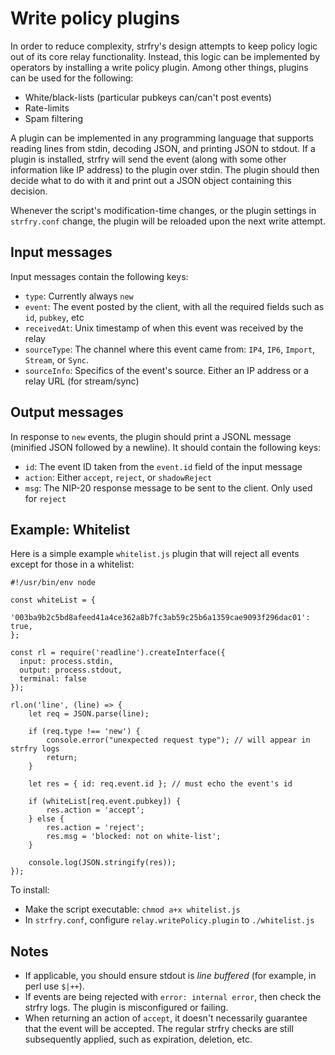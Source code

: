 # Write policy plugins

In order to reduce complexity, strfry's design attempts to keep policy logic out of its core relay functionality. Instead, this logic can be implemented by operators by installing a write policy plugin. Among other things, plugins can be used for the following:

* White/black-lists (particular pubkeys can/can't post events)
* Rate-limits
* Spam filtering

A plugin can be implemented in any programming language that supports reading lines from stdin, decoding JSON, and printing JSON to stdout. If a plugin is installed, strfry will send the event (along with some other information like IP address) to the plugin over stdin. The plugin should then decide what to do with it and print out a JSON object containing this decision.

Whenever the script's modification-time changes, or the plugin settings in `strfry.conf` change, the plugin will be reloaded upon the next write attempt.


## Input messages

Input messages contain the following keys:

* `type`: Currently always `new`
* `event`: The event posted by the client, with all the required fields such as `id`, `pubkey`, etc
* `receivedAt`: Unix timestamp of when this event was received by the relay
* `sourceType`: The channel where this event came from: `IP4`, `IP6`, `Import`, `Stream`, or `Sync`.
* `sourceInfo`: Specifics of the event's source. Either an IP address or a relay URL (for stream/sync)


## Output messages

In response to `new` events, the plugin should print a JSONL message (minified JSON followed by a newline). It should contain the following keys:

* `id`: The event ID taken from the `event.id` field of the input message
* `action`: Either `accept`, `reject`, or `shadowReject`
* `msg`: The NIP-20 response message to be sent to the client. Only used for `reject`


## Example: Whitelist

Here is a simple example `whitelist.js` plugin that will reject all events except for those in a whitelist:

    #!/usr/bin/env node

    const whiteList = {
        '003ba9b2c5bd8afeed41a4ce362a8b7fc3ab59c25b6a1359cae9093f296dac01': true,
    };

    const rl = require('readline').createInterface({
      input: process.stdin,
      output: process.stdout,
      terminal: false
    });

    rl.on('line', (line) => {
        let req = JSON.parse(line);

        if (req.type !== 'new') {
            console.error("unexpected request type"); // will appear in strfry logs
            return;
        }

        let res = { id: req.event.id }; // must echo the event's id

        if (whiteList[req.event.pubkey]) {
            res.action = 'accept';
        } else {
            res.action = 'reject';
            res.msg = 'blocked: not on white-list';
        }

        console.log(JSON.stringify(res));
    });

To install:

* Make the script executable: `chmod a+x whitelist.js`
* In `strfry.conf`, configure `relay.writePolicy.plugin` to `./whitelist.js`


## Notes

* If applicable, you should ensure stdout is *line buffered* (for example, in perl use `$|++`).
* If events are being rejected with `error: internal error`, then check the strfry logs. The plugin is misconfigured or failing.
* When returning an action of `accept`, it doesn't necessarily guarantee that the event will be accepted. The regular strfry checks are still subsequently applied, such as expiration, deletion, etc.
